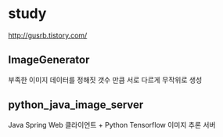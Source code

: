 study
=====
http://gusrb.tistory.com/

ImageGenerator
---------------
부족한 이미지 데이터를 정해짓 갯수 만큼 서로 다르게 무작위로 생성

python_java_image_server
---------------
Java Spring Web 클라이언트 + Python Tensorflow 이미지 추론 서버
